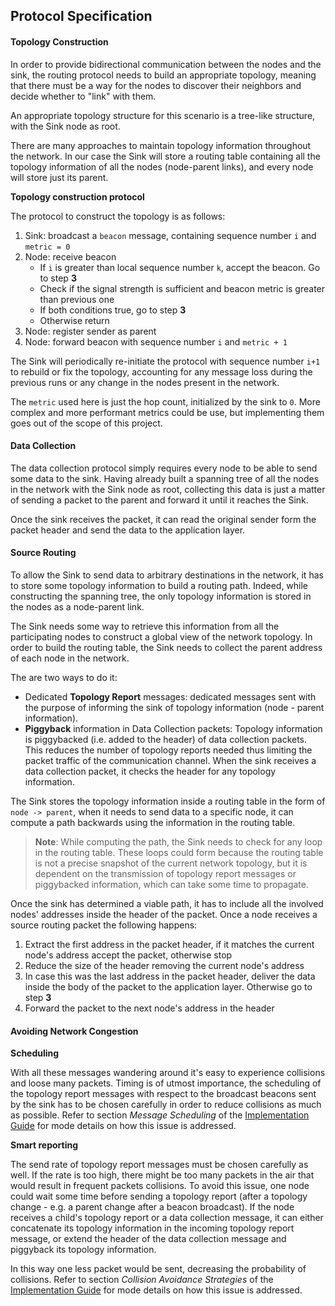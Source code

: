 ## Protocol Specification

#### Topology Construction

In order to provide bidirectional communication between the nodes and the sink, the routing protocol needs to build an appropriate topology, meaning that there must be a way for the nodes to discover their neighbors and decide whether to "link" with them.

An appropriate topology structure for this scenario is a tree-like structure, with the Sink node as root.

There are many approaches to maintain topology information throughout the network. In our case the Sink will store a routing table containing all the topology information of all the nodes (node-parent links), and every node will store just its parent.

**Topology construction protocol**

The protocol to construct the topology is as follows:

1. Sink: broadcast a `beacon` message, containing sequence number `i` and `metric = 0`
2. Node: receive beacon
	- If `i` is greater than local sequence number `k`, accept the beacon. Go to step **3**
	- Check if the signal strength is sufficient and beacon metric is greater than previous one
	- If both conditions true, go to step **3**
	- Otherwise return
3. Node: register sender as parent
4. Node: forward beacon with sequence number `i` and `metric + 1`

The Sink will periodically re-initiate the protocol with sequence number `i+1` to rebuild or fix the topology, accounting for any message loss during the previous runs or any change in the nodes present in the network.

The `metric` used here is just the hop count, initialized by the sink to `0`. More complex and more performant metrics could be use, but implementing them goes out of the scope of this project.

#### Data Collection

The data collection protocol simply requires every node to be able to send some data to the sink. Having already built a spanning tree of all the nodes in the network with the Sink node as root, collecting this data is just a matter of sending a packet to the parent and forward it until it reaches the Sink.

Once the sink receives the packet, it can read the original sender form the packet header and send the data to the application layer.

#### Source Routing

To allow the Sink to send data to arbitrary destinations in the network, it has to store some topology information to build a routing path. Indeed, while constructing the spanning tree, the only topology information is stored in the nodes as a node-parent link. 

The Sink needs some way to retrieve this information from all the participating nodes to construct a global view of the network topology. In order to build the routing table, the Sink needs to collect the parent address of each node in the network. 

The are two ways to do it:

- Dedicated **Topology Report** messages: dedicated messages sent with the purpose of informing the sink of topology information (node - parent information).
- **Piggyback** information in Data Collection packets: Topology information is piggybacked (i.e. added to the header) of data collection packets. This reduces the number of topology reports needed thus limiting the packet traffic of the communication channel. When the sink receives a data collection packet, it checks the header for any topology information.

The Sink stores the topology information inside a routing table in the form of `node -> parent`, when it needs to send data to a specific node, it can compute a path backwards using the information in the routing table.

>**Note**: While computing the path, the Sink needs to check for any loop in the routing table. These loops could form because the routing table is not a precise snapshot of the current network topology, but it is dependent on the transmission of topology report messages or piggybacked information, which can take some time to propagate.

Once the sink has determined a viable path, it has to include all the involved nodes' addresses inside the header of the packet. Once a node receives a source routing packet the following happens:

1. Extract the first address in the packet header, if it matches the current node's address accept the packet, otherwise stop
2. Reduce the size of the header removing the current node's address
3. In case this was the last address in the packet header, deliver the data inside the body of the packet to the application layer. Otherwise go to step **3**
4. Forward the packet to the next node's address in the header

#### Avoiding Network Congestion

**Scheduling**

With all these messages wandering around it's easy to experience collisions and loose many packets. Timing is of utmost importance, the scheduling of the topology report messages with respect to the broadcast beacons sent by the sink has to be chosen carefully in order to reduce collisions as much as possible. Refer to section *Message Scheduling* of the [Implementation Guide](Implementation.md) for mode details on how this issue is addressed.

**Smart reporting**

The send rate of topology report messages must be chosen carefully as well. If the rate is too high, there might be too many packets in the air that would result in frequent packets collisions. To avoid this issue, one node could wait some time before sending a topology report (after a topology change - e.g. a parent change after a beacon broadcast). If the node receives a child's topology report or a data collection message, it can either concatenate its topology information in the incoming topology report message, or extend the header of the data collection message and piggyback its topology information.

In this way one less packet would be sent, decreasing the probability of collisions. Refer to section *Collision Avoidance Strategies* of the [Implementation Guide](Implementation.md) for mode details on how this issue is addressed.

